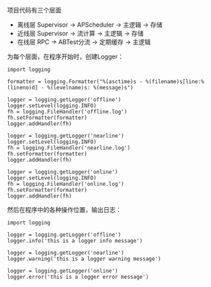 项目代码有三个层面

- 离线层  Supervisor -> APScheduler -> 主逻辑 -> 存储
- 近线层  Supervisor -> 流计算 -> 主逻辑 -> 存储
- 在线层  RPC -> ABTest分流 -> 定期缓存 -> 主逻辑

为每个层面，在程序开始时，创建Logger：

```
import logging

formatter = logging.Formatter("%(asctime)s - %(filename)s[line:%(lineno)d] - %(levelname)s: %(message)s")

logger = logging.getLogger('offline')
logger.setLevel(logging.INFO)
fh = logging.FileHandler('offline.log')
fh.setFormatter(formatter)
logger.addHandler(fh)

logger = logging.getLogger('nearline')
logger.setLevel(logging.INFO)
fh = logging.FileHandler('nearline.log')
fh.setFormatter(formatter)
logger.addHandler(fh)

logger = logging.getLogger('online')
logger.setLevel(logging.INFO)
fh = logging.FileHandler('online.log')
fh.setFormatter(formatter)
logger.addHandler(fh)
```

然后在程序中的各种操作位置，输出日志：

```
import logging

logger = logging.getLogger('offline')
logger.info('this is a logger info message')

logger = logging.getLogger('nearline')
logger.warning('this is a logger warning message')

logger = logging.getLogger('online')
logger.error('this is a logger error message')
```

